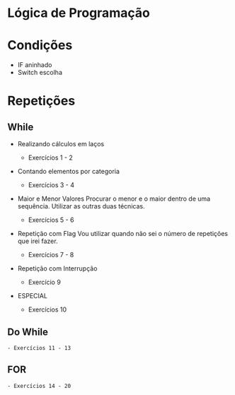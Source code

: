# Lógica de Programação

# Condições
  - IF aninhado
  - Switch escolha

# Repetições
 
 ## While
  - Realizando cálculos em laços
    - Exercícios 1 - 2 
  
  - Contando elementos por categoria
    - Exercícios 3 - 4
  
  - Maior e Menor Valores
    Procurar o menor e o maior dentro de uma sequência.
    Utilizar as outras duas técnicas.
    - Exercícios 5 - 6
  
  - Repetição com Flag 
    Vou utilizar quando não sei o número de repetições que irei fazer.
    - Exercícios 7 - 8
    
  - Repetição com Interrupção
    - Exercício 9
    
  - ESPECIAL 
    - Exercícios 10
   
 ## Do While
    - Exercícios 11 - 13

 ## FOR
    - Exercícios 14 - 20
 
